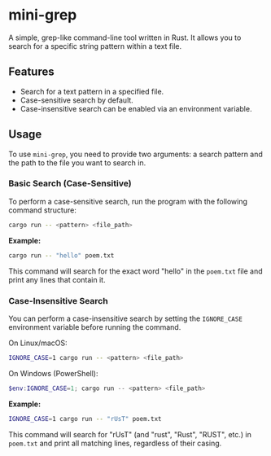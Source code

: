 # mini-grep

A simple, grep-like command-line tool written in Rust. It allows you to search for a specific string pattern within a text file.

## Features

*   Search for a text pattern in a specified file.
*   Case-sensitive search by default.
*   Case-insensitive search can be enabled via an environment variable.

## Usage

To use `mini-grep`, you need to provide two arguments: a search pattern and the path to the file you want to search in.

### Basic Search (Case-Sensitive)

To perform a case-sensitive search, run the program with the following command structure:

```sh
cargo run -- <pattern> <file_path>
```

**Example:**

```sh
cargo run -- "hello" poem.txt
```

This command will search for the exact word "hello" in the `poem.txt` file and print any lines that contain it.

### Case-Insensitive Search

You can perform a case-insensitive search by setting the `IGNORE_CASE` environment variable before running the command.

On Linux/macOS:
```sh
IGNORE_CASE=1 cargo run -- <pattern> <file_path>
```

On Windows (PowerShell):
```powershell
$env:IGNORE_CASE=1; cargo run -- <pattern> <file_path>
```

**Example:**

```sh
IGNORE_CASE=1 cargo run -- "rUsT" poem.txt
```

This command will search for "rUsT" (and "rust", "Rust", "RUST", etc.) in `poem.txt` and print all matching lines, regardless of their casing.
